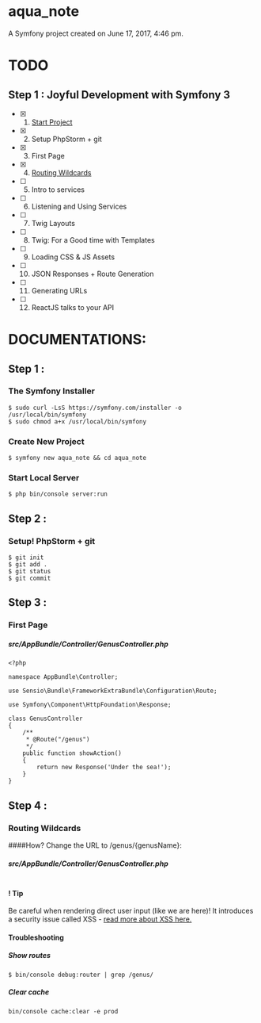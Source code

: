 aqua_note
=========

A Symfony project created on June 17, 2017, 4:46 pm.

# TODO
## Step 1 : Joyful Development with Symfony 3
- [x] 1. [Start Project](http://knpuniversity.com/screencast/symfony/start-project)
- [x] 2. Setup PhpStorm + git
- [x] 3. First Page
- [x] 4. [Routing Wildcards](http://knpuniversity.com/screencast/symfony/routing-wildcards#play)
- [ ] 5. Intro to services
- [ ] 6. Listening and Using Services
- [ ] 7. Twig Layouts
- [ ] 8. Twig: For a Good time with Templates
- [ ] 9. Loading CSS & JS Assets
- [ ] 10. JSON Responses + Route Generation
- [ ] 11. Generating URLs
- [ ] 12. ReactJS talks to your API

# DOCUMENTATIONS:
## Step 1 :
### The Symfony Installer
```
$ sudo curl -LsS https://symfony.com/installer -o /usr/local/bin/symfony
$ sudo chmod a+x /usr/local/bin/symfony
```

### Create New Project
`$ symfony new aqua_note && cd aqua_note`

### Start Local Server
`$ php bin/console server:run`

## Step 2 : 
### Setup! PhpStorm + git
```
$ git init
$ git add .
$ git status
$ git commit 
```

## Step 3 :
### First Page
##### src/AppBundle/Controller/GenusController.php
```
<?php

namespace AppBundle\Controller;

use Sensio\Bundle\FrameworkExtraBundle\Configuration\Route;

use Symfony\Component\HttpFoundation\Response;

class GenusController
{
    /**
     * @Route("/genus")
     */
    public function showAction()
    {
        return new Response('Under the sea!');
    }
}
```

## Step 4 : 
### Routing Wildcards
####How? Change the URL to /genus/{genusName}:
##### src/AppBundle/Controller/GenusController.php
```

```

#### ! Tip
Be careful when rendering direct user input (like we are here)! It introduces a security issue called XSS - [read more about XSS here.](https://www.owasp.org/index.php/Cross-site_Scripting_%28XSS%29)

#### Troubleshooting
##### Show routes
`$ bin/console debug:router | grep /genus/`
##### Clear cache
`bin/console cache:clear -e prod`